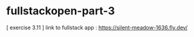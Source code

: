 # fullstackopen-part-3

[ exercise 3.11 ]  link to fullstack app : https://silent-meadow-1636.fly.dev/ 
